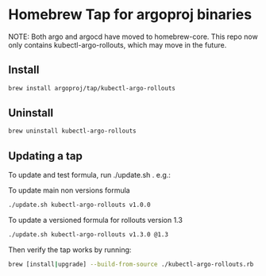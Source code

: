 # Homebrew Tap for argoproj binaries

NOTE: Both argo and argocd have moved to homebrew-core. This repo now only contains kubectl-argo-rollouts, which may move in the future.

## Install
```bash
brew install argoproj/tap/kubectl-argo-rollouts
```

## Uninstall
```bash
brew uninstall kubectl-argo-rollouts
```

## Updating a tap
To update and test formula, run ./update.sh <binary-name> <brew-version>. e.g.:

To update main non versions formula
```bash
./update.sh kubectl-argo-rollouts v1.0.0
```

To update a versioned formula for rollouts version 1.3
```bash
./update.sh kubectl-argo-rollouts v1.3.0 @1.3
```

Then verify the tap works by running:
```bash
brew [install|upgrade] --build-from-source ./kubectl-argo-rollouts.rb
```
